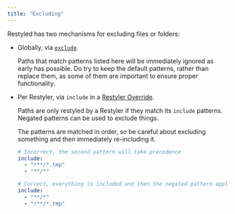 ```yaml
---
title: "Excluding"
---
```


Restyled has two mechanisms for excluding files or folders:

- Globally, via [`exclude`](https://github.com/restyled-io/restyled.io/wiki/Configuring-Restyled#exclude).

  Paths that match patterns listed here will be immediately ignored as early has possible. Do try to keep the default patterns, rather than replace them, as some of them are important to ensure proper functionality.

- Per Restyler, via `include` in a [Restyler Override](https://github.com/restyled-io/restyled.io/wiki/Configuring-Restyled#restyler-override).

  Paths are only restyled by a Restyler if they match its `include` patterns. Negated patterns can be used to exclude things.

  The patterns are matched in order, so be careful about excluding something and then immediately re-including it.

  ```yaml
  # Incorrect, the second pattern will take precedence
  include:
    - "!**/*.tmp"
    - "**/*"

  # Correct, everything is included and then the negated pattern applies after
  include:
    - "**/*"
    - "!**/*.tmp"
  ```
